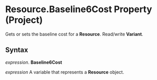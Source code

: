 
# Resource.Baseline6Cost Property (Project)

Gets or sets the baseline cost for a  **Resource**. Read/write **Variant**.


## Syntax

 _expression_. **Baseline6Cost**

 _expression_ A variable that represents a **Resource** object.

